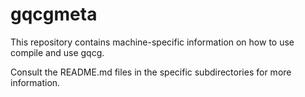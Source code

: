 
# gqcgmeta

This repository contains machine-specific information on how to use compile and use gqcg.

Consult the README.md files in the specific subdirectories for more information.
